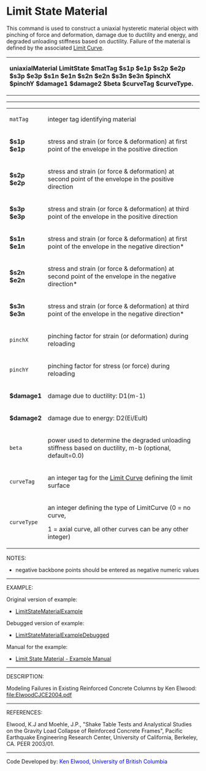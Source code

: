 # Limit State Material

<p>This command is used to construct a uniaxial hysteretic material
object with pinching of force and deformation, damage due to ductility
and energy, and degraded unloading stiffness based on ductility. Failure
of the material is defined by the associated <a href="Limit_Curve"
title="wikilink">Limit Curve</a>.</p>
<table>
<tbody>
<tr class="odd">
<td><p><strong>uniaxialMaterial LimitState $matTag $s1p $e1p $s2p $e2p
$s3p $e3p $s1n $e1n $s2n $e2n $s3n $e3n $pinchX $pinchY $damage1
$damage2 $beta $curveTag $curveType.</strong></p></td>
</tr>
</tbody>
</table>
<hr />
<table>
<tbody>
<tr class="odd">
<td><code class="parameter-table-variable">matTag</code></td>
<td><p>integer tag identifying material</p></td>
</tr>
<tr class="even">
<td><p><strong>$s1p $e1p</strong></p></td>
<td><p>stress and strain (or force &amp; deformation) at first point of
the envelope in the positive direction</p></td>
</tr>
<tr class="odd">
<td><p><strong>$s2p $e2p</strong></p></td>
<td><p>stress and strain (or force &amp; deformation) at second point of
the envelope in the positive direction</p></td>
</tr>
<tr class="even">
<td><p><strong>$s3p $e3p</strong></p></td>
<td><p>stress and strain (or force &amp; deformation) at third point of
the envelope in the positive direction</p></td>
</tr>
<tr class="odd">
<td><p><strong>$s1n $e1n</strong></p></td>
<td><p>stress and strain (or force &amp; deformation) at first point of
the envelope in the negative direction*</p></td>
</tr>
<tr class="even">
<td><p><strong>$s2n $e2n</strong></p></td>
<td><p>stress and strain (or force &amp; deformation) at second point of
the envelope in the negative direction*</p></td>
</tr>
<tr class="odd">
<td><p><strong>$s3n $e3n</strong></p></td>
<td><p>stress and strain (or force &amp; deformation) at third point of
the envelope in the negative direction*</p></td>
</tr>
<tr class="even">
<td><code class="parameter-table-variable">pinchX</code></td>
<td><p>pinching factor for strain (or deformation) during
reloading</p></td>
</tr>
<tr class="odd">
<td><code class="parameter-table-variable">pinchY</code></td>
<td><p>pinching factor for stress (or force) during reloading</p></td>
</tr>
<tr class="even">
<td><p><strong>$damage1</strong></p></td>
<td><p>damage due to ductility: D1(m-1)</p></td>
</tr>
<tr class="odd">
<td><p><strong>$damage2</strong></p></td>
<td><p>damage due to energy: D2(Ei/Eult)</p></td>
</tr>
<tr class="even">
<td><code class="parameter-table-variable">beta</code></td>
<td><p>power used to determine the degraded unloading stiffness based on
ductility, m-b (optional, default=0.0)</p></td>
</tr>
<tr class="odd">
<td><code class="parameter-table-variable">curveTag</code></td>
<td><p>an integer tag for the <a href="Limit_Curve"
title="wikilink">Limit Curve</a> defining the limit surface</p></td>
</tr>
<tr class="even">
<td><code class="parameter-table-variable">curveType</code></td>
<td><p>an integer defining the type of LimitCurve (0 = no curve,</p>
<p>1 = axial curve, all other curves can be any other integer)</p></td>
</tr>
</tbody>
</table>
<p>NOTES:</p>
<ul>
<li>negative backbone points should be entered as negative numeric
values</li>
</ul>
<hr />
<p>EXAMPLE:</p>
<p>Original version of example:</p>
<ul>
<li><a href="LimitStateMaterialExample"
title="wikilink">LimitStateMaterialExample</a></li>
</ul>
<p>Debugged version of example:</p>
<ul>
<li><a href="LimitStateMaterialExampleDebugged"
title="wikilink">LimitStateMaterialExampleDebugged</a></li>
</ul>
<p>Manual for the example:</p>
<ul>
<li><a href="Media:_LimitStateMaterialManual.pdf" title="wikilink">
Limit State Material - Example Manual</a></li>
</ul>
<hr />
<p>DESCRIPTION:</p>
<p>Modeling Failures in Existing Reinforced Concrete Columns by Ken
Elwood: <a href="file:ElwoodCJCE2004.pdf"
title="wikilink">file:ElwoodCJCE2004.pdf</a></p>
<hr />
<p>REFERENCES:</p>
<p>Elwood, K.J and Moehle, J.P., "Shake Table Tests and Analystical
Studies on the Gravity Load Collapse of Reinforced Concrete Frames",
Pacific Earthquake Engineering Research Center, University of
California, Berkeley, CA. PEER 2003/01.</p>
<hr />
<p>Code Developed by: <span style="color:blue"> Ken Elwood,
University of British Columbia</span></p>
